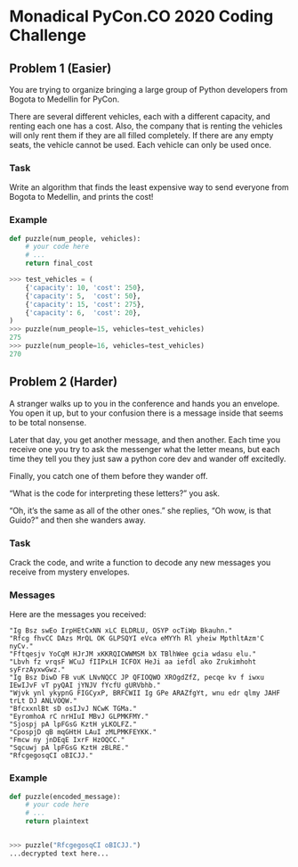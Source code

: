 # Monadical PyCon.CO 2020 Coding Challenge

## Problem 1 (Easier)

You are trying to organize bringing a large group of Python developers from Bogota to Medellin for PyCon.

There are several different vehicles, each with a different capacity, and renting each one has a cost. Also, the company that is renting the vehicles will only rent them if they are all filled completely. If there are any empty seats, the vehicle cannot be used. Each vehicle can only be used once.

### Task
Write an algorithm that finds the least expensive way to send everyone from Bogota to Medellin, and prints the cost!

### Example

```python
def puzzle(num_people, vehicles):
    # your code here
    # ...
    return final_cost

>>> test_vehicles = (
    {'capacity': 10, 'cost': 250},
    {'capacity': 5,  'cost': 50},
    {'capacity': 15, 'cost': 275},
    {'capacity': 6,  'cost': 20},
)
>>> puzzle(num_people=15, vehicles=test_vehicles)
275
>>> puzzle(num_people=16, vehicles=test_vehicles)
270
```


## Problem 2 (Harder)

A stranger walks up to you in the conference and hands you an envelope. You open it up, but to your confusion there is a message inside that seems to be total nonsense.

Later that day, you get another message, and then another. Each time you receive one you try to ask the messenger what the letter means, but each time they tell you they just saw a python core dev and wander off excitedly.

Finally, you catch one of them before they wander off.

“What is the code for interpreting these letters?” you ask.

“Oh, it’s the same as all of the other ones.” she replies, “Oh wow, is that Guido?” and then she wanders away.

### Task

Crack the code, and write a function to decode any new messages you receive from mystery envelopes.

### Messages

Here are the messages you received:

```
"Ig Bsz swEo IrpHEtCxNN xLC ELDRLU, OSYP ocTiWp Bkauhn."
"Rfcg fhvCC DAzs MrQL OK GLPSQYI eVca eMYYh Rl yheiw MpthltAzm'C nyCv."
"Fftqesjv YoCqM HJrJM xKKRQICWWMSM bX TBlhWee gcia wdasu elu."
"Lbvh fz vrqsF WCuJ fIIPxLH ICFOX HeJi aa iefdl ako Zrukimhoht syFrzAyxwGwz."
"Ig Bsz DiwD FB vuK LNvNQCC JP QFIOQWO XROgdZfZ, pecqe kv f iwxu IEwIJvF vT pyQAI jYNJV fYcfU gURVbhb."
"Wjvk ynl ykypnG FIGCyxP, BRFCWII Ig GPe ARAZfgYt, wnu edr qlmy JAHF trLt DJ ANLVOQW."
"BfcxxnlBt sD osIJvJ NCwK TGMa."
"EyromhoA rC nrHIuI MBvJ GLPMKFMY."
"Sjospj pA lpFGsG KztH yLKOLFZ."
"CpospjD qB mqGHtH LAuI zMLPMKFEYKK."
"Fmcw ny jnDEqE IxrF HzOQCC."
"Sqcuwj pA lpFGsG KztH zBLRE."
"RfcgegosqCI oBICJJ."
```

### Example

```python
def puzzle(encoded_message):
    # your code here
    # ...
    return plaintext


>>> puzzle("RfcgegosqCI oBICJJ.")
...decrypted text here...
```
